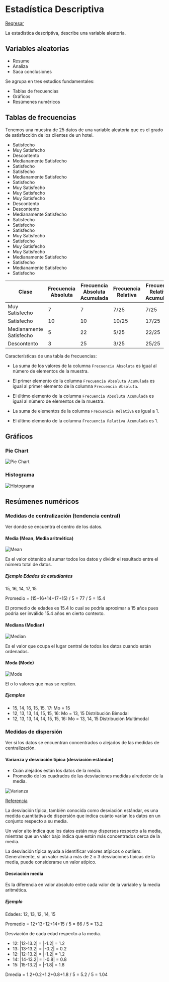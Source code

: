 # Estadística Descriptiva

[Regresar](../../README.md)

La estadística descriptiva, describe una variable aleatoria.

## Variables aleatorias

- Resume
- Analiza
- Saca conclusiones

Se agrupa en tres estudios fundamentales:

- Tablas de frecuencias
- Gráficos
- Resúmenes numéricos

## Tablas de frecuencias

Tenemos una muestra de 25 datos de una variable aleatoria que es el grado de
satisfacción de los clientes de un hotel.

- Satisfecho
- Muy Satisfecho
- Descontento
- Medianamente Satisfecho
- Satisfecho
- Satisfecho
- Medianamente Satisfecho
- Satisfecho
- Muy Satisfecho
- Muy Satisfecho
- Muy Satisfecho
- Descontento
- Descontento
- Medianamente Satisfecho
- Satisfecho
- Satisfecho
- Satisfecho
- Muy Satisfecho
- Satisfecho
- Muy Satisfecho
- Muy Satisfecho
- Medianamente Satisfecho
- Satisfecho
- Medianamente Satisfecho
- Satisfecho

| Clase                   | Frecuencia Absoluta | Frecuencia Absoluta Acumulada | Frecuencia Relativa | Frecuencia Relativa Acumulada |
|-------------------------|---------------------|-------------------------------|---------------------|-------------------------------|
| Muy Satisfecho          | 7                   | 7                             | 7/25                | 7/25                          |
| Satisfecho              | 10                  | 10                            | 10/25               | 17/25                         |
| Medianamente Satisfecho | 5                   | 22                            | 5/25                | 22/25                         |
| Descontento             | 3                   | 25                            | 3/25                | 25/25                         |

Características de una tabla de frecuencias:

- La suma de los valores de la columna `Frecuencia Absoluta` es igual al número
  de elementos de la muestra.

- El primer elemento de la columna `Frecuencia Absoluta Acumulada` es igual
  al primer elemento de la columna `Frecuencia Absoluta`.

- El último elemento de la columna `Frecuencia Absoluta Acumulada` es igual
  al número de elementos de la muestra.

- La suma de elementos de la columna `Frecuencia Relativa` es igual a 1.

- El último elemento de la columna `Frecuencia Relativa Acumulada` es 1.

## Gráficos

### Pie Chart

![Pie Chart](../images/satisfaccion_clientes_hotel.png "Pie Chart")

### Histograma

![Histograma](../images/satisfaccion_clientes_hotel_hist.png "Histograma")

## Resúmenes numéricos

### Medidas de centralización (tendencia central)

Ver donde se encuentra el centro de los datos.

#### Media (Mean, Media aritmética)

![Mean](../images/mean.png "Mean")

Es el valor obtenido al sumar todos los datos y dividir el resultado entre el
número total de datos.

##### Ejemplo Edades de estudiantes

15, 16, 14, 17, 15

Promedio = (15+16+14+17+15) / 5 = 77 / 5 = 15.4

El promedio de edades es 15.4 lo cual se podría aproximar a 15 años pues podría
ser inválido 15.4 años en cierto contexto.

#### Mediana (Median)

![Median](../images/median.png "Median")

Es el valor que ocupa el lugar central de todos los datos cuando están
ordenados.

#### Moda (Mode)

![Mode](../images/mode.png "Mode")

El o lo valores que mas se repiten.

##### Ejemplos

- 15, 14, 16, 15, 15, 17: Mo = 15
- 12, 13, 13, 14, 15, 15, 16: Mo = 13, 15 Distribución Bimodal
- 12, 13, 13, 14, 14, 15, 15, 16: Mo = 13, 14, 15 Distribución Multimodal

### Medidas de dispersión

Ver si los datos se encuentran concentrados o alejados de las medidas de
centralización.

#### Varianza y desviación típica (desviación estándar)

- Cuán alejados están los datos de la media.
- Promedio de los cuadrados de las desviaciones medidas alrededor de la media.

![Varianza](../images/varianza.png "Varianza")

[Referencia](https://matemovil.com/wp-content/uploads/2019/10/f%C3%B3rmulas-de-la-varianza-y-la-desviaci%C3%B3n-est%C3%A1ndar.jpg)

La desviación típica, también conocida como desviación estándar, es una medida
cuantitativa de dispersión que indica cuánto varían los datos en un conjunto
respecto a su media.

Un valor alto indica que los datos están muy dispersos respecto a la media,
mientras que un valor bajo indica que están más concentrados cerca de la media.

La desviación típica ayuda a identificar valores atípicos o outliers.
Generalmente, si un valor está a más de 2 o 3 desviaciones típicas de la media,
puede considerarse un valor atípico.

#### Desviación media

Es la diferencia en valor absoluto entre cada valor de la variable y la
media aritmética.

##### Ejemplo

Edades: 12, 13, 12, 14, 15

Promedio = 12+13+12+14+15 / 5 = 66 / 5 = 13.2

Desviación de cada edad respecto a la media.

- 12: |12-13.2| = |-1.2| = 1.2
- 13: |13-13.2| = |-0.2| = 0.2
- 12: |12-13.2| = |-1.2| = 1.2
- 14: |14-13.2| = |-0.8| = 0.8
- 15: |15-13.2| = |-1.8| = 1.8

Dmedia = 1.2+0.2+1.2+0.8+1.8 / 5 = 5.2 / 5 = 1.04
